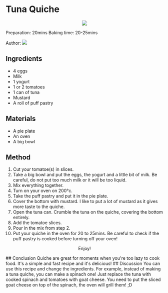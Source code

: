# Tuna Quiche
<p align="center">
<img src="example.png" />
</p>

Preparation: 20mins Baking time: 20-25mins

Author:
<a href="https://discord.com"><img src="https://img.shields.io/badge/Discord-nouille%232370-25?style=for-the-badge&logo=discord" /> </a>  


## Ingredients
* 4 eggs
* Milk
* 1 yogurt
* 1 or 2 tomatoes
* 1 can of tuna
* Mustard
* A roll of puff pastry
## Materials
* A pie plate
* An oven
* A big bowl
## Method
1. Cut your tomatoe(s) in slices.
2. Take a big bowl and put the eggs, the yogurt and a little bit of milk. Be careful, do not put too much milk or it will be too liquid.
3. Mix everything together.
4. Turn on your oven on 200°c.
5. Take the puff pastry and put it in the pie plate. 
6. Cover the bottom with mustard. I like to put a lot of mustard as it gives more taste to the quiche.
7. Open the tuna can. Crumble the tuna on the quiche, covering the bottom entirely.
8. Add the tomatoe slices.
9. Pour in the mix from step 2.
10. Put your quiche in the oven for 20 to 25mins. Be careful to check if the puff pastry is cooked before turning off your oven!
<p align="center"> Enjoy! </p>
## Conclusion
Quiche are great for moments when you're too lazy to cook food. It's a simple and fast recipe and it's delicious!
## Discussion
You can use this recipe and change the ingredients. For example, instead of making a tuna quiche, you can make a spinach one! Just replace the tuna with cooked spinach and tomatoes with goat cheese. You need to put the sliced goat cheese on top of the spinach, the oven will grill them! ;D
